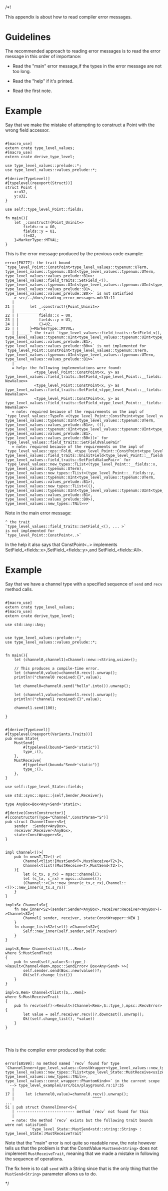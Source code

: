 /*!

This appendix is about how to read compiler error messages.

# Guidelines

The recommended approach to reading error messages is to read the error message in this order of importance:

- Read the "main" error message,if the types in the error message are not too long.

- Read the "help" if it's printed.

- Read the first note.

# Example

Say that we make the mistake of attempting to construct a Point with the wrong field accessor.

```ignore

#[macro_use]
extern crate type_level_values;
#[macro_use]
extern crate derive_type_level;

use type_level_values::prelude::*;
use type_level_values::values_prelude::*;

#[derive(TypeLevel)]
#[typelevel(reexport(Struct))]
struct Point {
    x:u32,
    y:u32,
}

use self::type_level_Point::fields;

fn main(){
    let _:construct!{Point_Uninit=>
        fields::x = U0,
        fields::y = U1,
        ()=U2,
    }=MarkerType::MTVAL;
}

```

This is the error message produced by the previous code example:

```text
error[E0277]: the trait bound `type_level_Point::ConstPoint<type_level_values::typenum::UTerm, type_level_values::typenum::UInt<type_level_values::typenum::UTerm, type_level_values::values_prelude::B1>>: type_level_values::field_traits::SetField_<(), type_level_values::typenum::UInt<type_level_values::typenum::UInt<type_level_values::typenum::UTerm, type_level_values::values_prelude::B1>, type_level_values::values_prelude::B0>>` is not satisfied
  --> src/../docs/reading_error_messages.md:33:11
   |
21 |       let _:construct!{Point_Uninit=>
   |  ___________^
22 | |         fields::x = U0,
23 | |         fields::y = U1,
24 | |         ()=U2,
25 | |     }=MarkerType::MTVAL;
   | |_____^ the trait `type_level_values::field_traits::SetField_<(), type_level_values::typenum::UInt<type_level_values::typenum::UInt<type_level_values::typenum::UTerm, type_level_values::values_prelude::B1>, type_level_values::values_prelude::B0>>` is not implemented for `type_level_Point::ConstPoint<type_level_values::typenum::UTerm, type_level_values::typenum::UInt<type_level_values::typenum::UTerm, type_level_values::values_prelude::B1>>`
   |
   = help: the following implementations were found:
             <type_level_Point::ConstPoint<x, y> as type_level_values::field_traits::SetField_<type_level_Point::__fields::x, NewValue>>
             <type_level_Point::ConstPoint<x, y> as type_level_values::field_traits::SetField_<type_level_Point::__fields::y, NewValue>>
             <type_level_Point::ConstPoint<x, y> as type_level_values::field_traits::SetField_<type_level_Point::__fields::All, NewValue>>
   = note: required because of the requirements on the impl of `type_level_values::TypeFn_<(type_level_Point::ConstPoint<type_level_values::typenum::UTerm, type_level_values::typenum::UInt<type_level_values::typenum::UTerm, type_level_values::values_prelude::B1>>, ((), type_level_values::typenum::UInt<type_level_values::typenum::UInt<type_level_values::typenum::UTerm, type_level_values::values_prelude::B1>, type_level_values::values_prelude::B0>))>` for `type_level_values::field_traits::SetFieldValuePair`
   = note: required because of the requirements on the impl of `type_level_values::ops::FoldL_<type_level_Point::ConstPoint<type_level_values::field_traits::UninitField<type_level_Point::__fields::x>, type_level_values::field_traits::UninitField<type_level_Point::__fields::y>>, type_level_values::field_traits::SetFieldValuePair>` for `type_level_values::new_types::TList<(type_level_Point::__fields::x, type_level_values::typenum::UTerm), type_level_values::new_types::TList<(type_level_Point::__fields::y, type_level_values::typenum::UInt<type_level_values::typenum::UTerm, type_level_values::values_prelude::B1>), type_level_values::new_types::TList<((), type_level_values::typenum::UInt<type_level_values::typenum::UInt<type_level_values::typenum::UTerm, type_level_values::values_prelude::B1>, type_level_values::values_prelude::B0>), type_level_values::new_types::TNil>>>`

```


Note in the main error message:

```text
^ the trait
`type_level_values::field_traits::SetField_<(), ... >` 
is not implemented for 
`type_level_Point::ConstPoint<..>`
```

In the help it also says that ConstPoint<..> implements 
SetField_\<fields::x>,SetField_\<fields::y>,and SetField_\<fields::All>.


# Example

Say that we have a channel type with a specified sequence of `send` and `recv` method calls.



```ignore

#[macro_use]
extern crate type_level_values;
#[macro_use]
extern crate derive_type_level;

use std::any::Any;


use type_level_values::prelude::*;
use type_level_values::values_prelude::*;


fn main(){
    let (channel0,channel1)=Channel::new::<String,usize>();

    // This produces a compile-time error.
    let (channel0,value)=channel0.recv().unwrap();
    println!("channel0 received:{}",value);
    
    let channel0=channel0.send("hello".into()).unwrap();
    
    let (channel1,value)=channel1.recv().unwrap();
    println!("channel1 received:{}",value);
    
    channel1.send(100);

}


#[derive(TypeLevel)]
#[typelevel(reexport(Variants,Traits))]
pub enum State{
    MustSend{
        #[typelevel(bound="Send+'static")]
        type_:(),
    },
    MustReceive{
        #[typelevel(bound="Send+'static")]
        type_:(),
    },
}

use self::type_level_State::fields;

use std::sync::mpsc::{self,Sender,Receiver};

type AnyBox=Box<Any+Send+'static>;

#[derive(ConstConstructor)]
#[cconstructor(Type="Channel",ConstParam="S")]
pub struct ChannelInner<S>{
    sender  :Sender<AnyBox>,
    receiver:Receiver<AnyBox>,
    state:ConstWrapper<S>,
}


impl Channel<()>{
    pub fn new<T,T2>()->(
        Channel<tlist![MustSend<T>,MustReceive<T2>]>,
        Channel<tlist![MustReceive<T>,MustSend<T2>]>,
    ){
        let (c_tx, s_rx) = mpsc::channel();
        let (s_tx, c_rx) = mpsc::channel();
        (Channel::<()>::new_inner(c_tx,c_rx),Channel::<()>::new_inner(s_tx,s_rx))
    }
}

impl<S> Channel<S>{
    fn new_inner<S2>(sender:Sender<AnyBox>,receiver:Receiver<AnyBox>)->Channel<S2>{
        Channel{ sender, receiver, state:ConstWrapper::NEW }
    }
    fn change_list<S2>(self)->Channel<S2>{
        Self::new_inner(self.sender,self.receiver)
    }
}

impl<S,Rem> Channel<tlist![S,..Rem]>
where S:MustSendTrait
{
    pub fn send(self,value:S::type_)->Result<Channel<Rem>,mpsc::SendError< Box<Any+Send> >>{
        self.sender.send(Box::new(value))?;
        Ok(self.change_list())
    }
}

impl<S,Rem> Channel<tlist![S,..Rem]>
where S:MustReceiveTrait
{
    pub fn recv(self)->Result<(Channel<Rem>,S::type_),mpsc::RecvError>{
        let value = self.receiver.recv()?.downcast().unwrap();
        Ok((self.change_list(), *value))
    }
}




```

This is the compiler error produced by that code:

```text

error[E0599]: no method named `recv` found for type `ChannelInner<type_level_values::ConstWrapper<type_level_values::new_types::TList<type_level_State::MustSend<std::string::String>, type_level_values::new_types::TList<type_level_State::MustReceive<usize>, type_level_values::new_types::TNil>>, type_level_values::const_wrapper::PhantomKind>>` in the current scope
  --> type_level_examples/src/bin/playground.rs:17:35
   |
17 |     let (channel0,value)=channel0.recv().unwrap();
   |                                   ^^^^
...
51 | pub struct ChannelInner<S>{
   | -------------------------- method `recv` not found for this
   |
   = note: the method `recv` exists but the following trait bounds were not satisfied:
           `type_level_State::MustSend<std::string::String> : type_level_State::MustReceiveTrait`

```

Note that the "main" error is not quite so readable now,
the note however tells us that the problem is 
that the ConstValue `MustSend<String>` does not implement `MustReceiveTrait`,
meaning that we made a mistake in following the sequence of operations.

The fix here is to call `send` with a String since that is the only thing that 
the `MustSend<String>` parameter allows us to do.

*/

